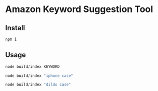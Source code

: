 
# Amazon Keyword Suggestion Tool

## Install
```javascript
npm i
```

## Usage
```javascript
node build/index KEYWORD
```
```javascript
node build/index "iphone case"
```
```javascript
node build/index "dildo case"
```